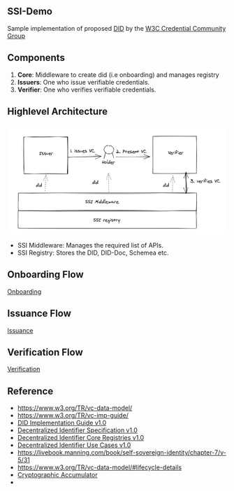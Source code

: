 ## SSI-Demo

Sample implementation of proposed  [DID](https://www.w3.org/TR/did-core/) by the [W3C Credential Community Group](https://w3c-ccg.github.io/)

## Components

1. **Core**: Middleware to create did (i.e onboarding) and manages registry
2. **Issuers**: One who issue verifiable credentials.
3. **Verifier**: One who verifies verifiable credentials.

## Highlevel Architecture

![img](docs/architecture.png)

- SSI Middleware: Manages the required list of APIs.
- SSI Registry: Stores the DID, DID-Doc, Schemea etc.

## Onboarding Flow

[Onboarding](ssi-infa/README.md)

## Issuance Flow

[Issuance](issuer/README.md)

## Verification Flow

[Verification](issuer/README.md)

## Reference

- https://www.w3.org/TR/vc-data-model/ 
- https://www.w3.org/TR/vc-imp-guide/ 
- [DID Implementation Guide v1.0](https://github.com/w3c/did-imp-guide)
- [Decentralized Identifier Specification v1.0](https://github.com/w3c/did-core)
- [Decentralized Identifier Core Registries v1.0](https://github.com/w3c/did-spec-registries)
- [Decentralized Identifier Use Cases v1.0](https://github.com/w3c/did-use-cases)
- https://livebook.manning.com/book/self-sovereign-identity/chapter-7/v-5/31
- https://www.w3.org/TR/vc-data-model/#lifecycle-details
- [Cryptographic Accumulator](https://medium.com/@aurelcode/cryptographic-accumulators-da3aa4561d77)
- [](https://github.com/jandrieu/rebooting-the-web-of-trust-fall2016/blob/master/topics-and-advance-readings/a-technology-free-definition-of-self-sovereign-identity.pdf)
